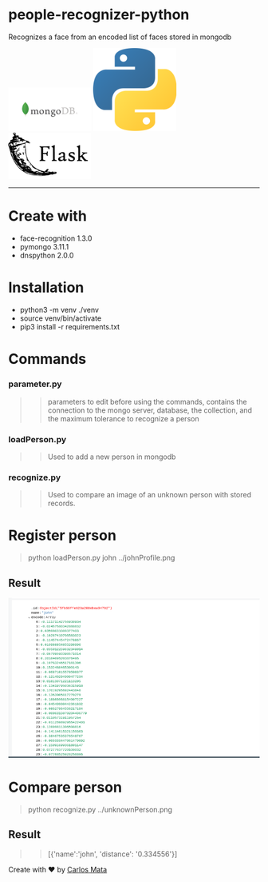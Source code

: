 # people-recognizer-python
Recognizes a face from an encoded list of faces stored in mongodb
 
<img width="33%" src="https://raw.githubusercontent.com/carlosmata96/people-recognizer-python/main/img/mongodb.png">
<img width="33%" src="https://raw.githubusercontent.com/carlosmata96/people-recognizer-python/main/img/python_logo.png"> 
<img width="33%" src="https://raw.githubusercontent.com/carlosmata96/people-recognizer-python/main/img/flask_logo.png"> 

---

# Create with
* face-recognition 1.3.0
* pymongo 3.11.1
* dnspython 2.0.0

# Installation
* python3 -m venv ./venv
* source venv/bin/activate
* pip3 install -r requirements.txt

# Commands

### parameter.py
>> parameters to edit before using the commands, contains the connection to the mongo server, database, the collection, and the maximum tolerance to recognize a person

### loadPerson.py
>> Used to add a new person in mongodb

### recognize.py
>> Used to compare an image of an unknown person with stored records.

# Register person

> python loadPerson.py john ../johnProfile.png

## Result

<img  src="https://raw.githubusercontent.com/carlosmata96/people-recognizer-python/main/img/johnRegister.png">

# Compare person

> python recognize.py ../unknownPerson.png

## Result

>> [{'name':'john', 'distance': '0.334556'}]

Create with ❤️ by [Carlos Mata](https://github.com/carlosmata96)
